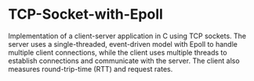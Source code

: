 # TCP-Socket-with-Epoll
Implementation of a client-server application in C using TCP sockets. The server uses a single-threaded, event-driven model with Epoll to handle multiple client connections, while the client uses multiple threads to establish connections and communicate with the server. The client also measures round-trip-time (RTT) and request rates.
